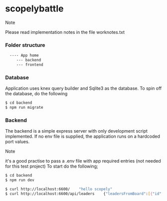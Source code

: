 # scopelybattle

> [!NOTE]  
> Please read implementation notes in the file worknotes.txt

### Folder structure

```sh
  ---- App home 
     --- backend 
     --- frontend
```

### Database
Application uses knex query builder and Sqlite3 as the database.
To spin off the database, do the following

```sh
$ cd backend
$ npm run migrate
```

### Backend
The backend is a simple express server with only development script implemented. 
If no env file is supplied, the application runs on a hardcoded port values.
> [!NOTE]  
> it's a good practise to pass a .env file with app required entries (not needed for this test project)
To start do the following;

```sh
$ cd backend
$ npm run dev
```

```sh
$ curl http://localhost:6600/    "hello scopely"
$ curl http://localhost:6600/api/leaders    {"leadersFromBoard":[{"id":1,"player":2,"rank":1,"score":10000}]}%  
```
